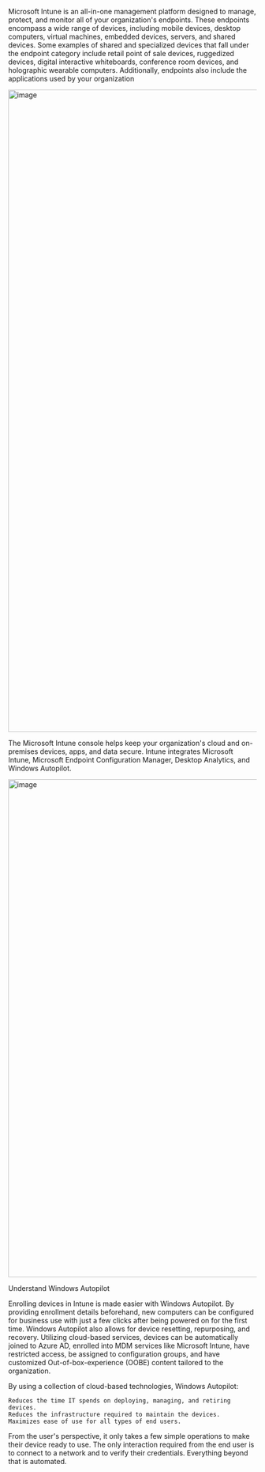 Microsoft Intune is an all-in-one management platform designed to manage, protect, and
monitor all of your organization's endpoints. These endpoints encompass a wide range of
devices, including mobile devices, desktop computers, virtual machines, embedded devices, 
servers, and shared devices. Some examples of shared and specialized devices that fall
under the endpoint category include retail point of sale devices, ruggedized devices, 
digital interactive whiteboards, conference room devices, and holographic wearable computers.
Additionally, endpoints also include the applications used by your organization


<img width="1299" alt="image" src="https://user-images.githubusercontent.com/104815254/228342592-2370904a-f86a-460b-a6f2-55485d4bd4d7.png">

The Microsoft Intune console helps keep your organization's cloud and on-premises devices, apps, 
and data secure. Intune integrates Microsoft Intune, Microsoft Endpoint Configuration Manager, 
Desktop Analytics, and Windows Autopilot.


<img width="1007" alt="image" src="https://user-images.githubusercontent.com/104815254/228343025-dba6c3e9-8fb7-444a-9cec-dc51c5a40267.png">


Understand Windows Autopilot

Enrolling devices in Intune is made easier with Windows Autopilot. By providing enrollment details 
beforehand, new computers can be configured for business use with just a few clicks after being powered 
on for the first time. Windows Autopilot also allows for device resetting, repurposing, and recovery. 
Utilizing cloud-based services, devices can be automatically joined to Azure AD, enrolled into MDM services 
like Microsoft Intune, have restricted access, be assigned to configuration groups, and have customized 
Out-of-box-experience (OOBE) content tailored to the organization.


By using a collection of cloud-based technologies, Windows Autopilot:

    Reduces the time IT spends on deploying, managing, and retiring devices.
    Reduces the infrastructure required to maintain the devices.
    Maximizes ease of use for all types of end users.

From the user's perspective, it only takes a few simple operations to make their device ready
to use. The only interaction required from the end user is to connect to a network and to verify 
their credentials. Everything beyond that is automated.



